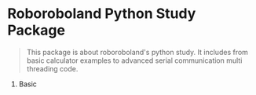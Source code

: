 Roboroboland Python Study Package
=================================
> This package is about roboroboland's python study. It includes from basic calculator examples to advanced serial communication multi threading code.
1. Basic


